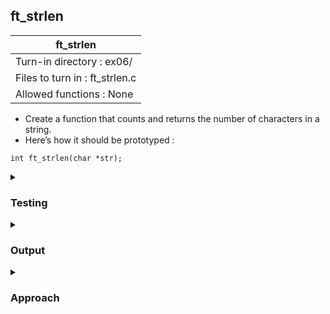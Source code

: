 ## ft_strlen

|               ft_strlen        |
|---------------------------------|
| Turn-in directory : ex06/       |
| Files to turn in : ft_strlen.c |
| Allowed functions : None       |

- Create a function that counts and returns the number of characters in a string.
- Here’s how it should be prototyped :
```
int ft_strlen(char *str);
```


<details>

<summary><h3>Testing</h3></summary>

<pre><code>#include &ltstdio.h&gt
int	main(void)
{
	char	string[4] = "abc";

	printf("%d", ft_strlen(string));
	return (0);
}</pre></code>

See [testing file](main.c)

</details>
<details>
<summary><h3>Output</h3></summary>
<pre><code>3</code></pre>
</details>

<details>
<summary><h3>Approach</h3></summary>
Similar to the previous <a href=../05_ft_putstr/ft_putstr.c>exercise</a>, this <a href=ft_strlen.c>exercise</a> makes use of the fact that strings are null-terminated.

To keep count of the number of characters, we use an integer <code>i</code> initialised at 0. As we loop through each character in the string, we add 1 to <code>i</code>. By the end of the string, we return <code>i</code>. 

The function also offers a different way to loop through the elements of an array i.e., by using an index, rather than direct changing the address pointer. Unlike <a href=../05_ft_putstr/ft_putstr.c>ft_putstr</a>, at the end of <code>ft_strlen</code>, <code>str</code> will continue to point to the first element in the array.
</details>
